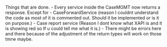 Things that are done.
	- Every service inside the CaseMGMT now returns a response. Except for
		- CaseForwardService (reason I couldnt understand the code as most of it is commented out. Should it be implemented or is it on purpose.)
		- Case report service (Reason I dont know what XAPI is and it is showing red so If u could tell me what it is.)
	- There might be errors here and there because of the adjustment of the return types will work on those tmrw maybe.
